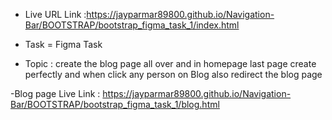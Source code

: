 - Live URL Link :https://jayparmar89800.github.io/Navigation-Bar/BOOTSTRAP/bootstrap_figma_task_1/index.html

 * Task = Figma Task

 - Topic :  create the blog page all over and in homepage last page create perfectly and when click any person on Blog also redirect the blog page

 -Blog page Live Link : https://jayparmar89800.github.io/Navigation-Bar/BOOTSTRAP/bootstrap_figma_task_1/blog.html  
 